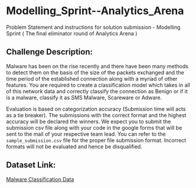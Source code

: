 # Modelling_Sprint--Analytics_Arena
Problem Statement and instructions for solution submission - Modelling Sprint ( The final eliminator round of Analytics Arena )

## Challenge Description:

Malware has been on the rise recently and there have been many methods to detect them on the basis of the size of the packets exchanged and the time period of the established connection along with a myriad of other features. You are required to create a classification model which takes in all of this network data and correctly classify the connection as Benign or if it is a malware, classify it as SMS Malware, Scareware or Adware.

Evaluation is based on categorization accuracy (Submission time will acts as a tie breaker). The submissions with the correct format and the highest accuracy will be declared the winners. We expect you to submit the submission csv file along with your code in the google forms that will be sent to the mail of your respective team lead. You can refer to the ```sample_submission.csv``` file for the proper file submission format. Incorrect formats will not be evaluated and hence be disqualified.

## Dataset Link:

[Malware Classification Data](https://www.kaggle.com/datasets/matrixiiits/modelling-sprint-malware-classification)
